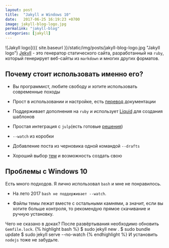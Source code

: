 ```yaml
---
layout: post
title:  "Jakyll и Windows 10"
date:   2017-06-25 16:19:23 +0700
image: jakyll-blog-logo.jpg
permalink: "jakyll-blog"
categories: [jakyll]
---
```

![Jakyll logo]({{ site.baseurl }}/static/img/posts/jakyll-blog-logo.jpg  "Jakyll logo")
[Jekyll](https://jekyllrb.com/) - это генератор статического сайта, разработанный на `ruby`, который генерирует веб-сайты из `markdown` и многих других форматов.

## Почему стоит использовать именно его?

+ Вы программист, любите свободу и хотите использовать современные походы

+ Прост в использовании и настройке, есть [перевод](http://prgssr.ru/documentation/) документации

+ Поддерживает дополнения на `ruby` и использует [Liquid](https://github.com/Shopify/liquid/wiki) для создания шаблонов

+ Простая интеграция с `julp`(есть готовые [решения](https://github.com/shakyShane/jekyll-gulp-sass-browser-sync))

+ `--watch` из коробки

+ Добавление поста из черновика одной командой `--drafts`

+ Хороший выбор [тем](http://jekyllthemes.org/) и возможность создать свою


## Проблемы с Windows 10
Есть много подходов. Я лично использовал `bash` и мне не понравилось.

- На лето 2017 `bash не поддерживает --watch`.

- Файлы темы лежат вместе с остальными камнями, а значит, если вы хотите больше контроля, то рекомендую прямое скачивание и ручную установку.

Чего не сказано в доках? После развёртывания необходимо обновить `Gemfile.lock`.
{% highlight bash %}
$ sudo jekyll new . 
$ sudo bundle update
$ sudo jekyll serve --no-watch
{% endhighlight %}
И установить `nodejs` тоже не забудьте.
